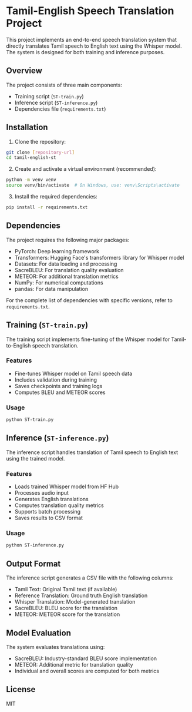 # Tamil-English Speech Translation Project

This project implements an end-to-end speech translation system that directly translates Tamil speech to English text using the Whisper model. The system is designed for both training and inference purposes.

## Overview

The project consists of three main components:
- Training script (`ST-train.py`)
- Inference script (`ST-inference.py`)  
- Dependencies file (`requirements.txt`)

## Installation

1. Clone the repository:
```bash
git clone [repository-url]
cd tamil-english-st
```

2. Create and activate a virtual environment (recommended):
```bash
python -m venv venv
source venv/bin/activate  # On Windows, use: venv\Scripts\activate
```

3. Install the required dependencies:
```bash
pip install -r requirements.txt
```

## Dependencies

The project requires the following major packages:
- PyTorch: Deep learning framework
- Transformers: Hugging Face's transformers library for Whisper model
- Datasets: For data loading and processing
- SacreBLEU: For translation quality evaluation
- METEOR: For additional translation metrics
- NumPy: For numerical computations
- pandas: For data manipulation

For the complete list of dependencies with specific versions, refer to `requirements.txt`.

## Training (`ST-train.py`)

The training script implements fine-tuning of the Whisper model for Tamil-to-English speech translation.

### Features
- Fine-tunes Whisper model on Tamil speech data
- Includes validation during training
- Saves checkpoints and training logs
- Computes BLEU and METEOR scores

### Usage
```bash
python ST-train.py
```

## Inference (`ST-inference.py`)

The inference script handles translation of Tamil speech to English text using the trained model.

### Features
- Loads trained Whisper model from HF Hub
- Processes audio input
- Generates English translations
- Computes translation quality metrics
- Supports batch processing
- Saves results to CSV format

### Usage
```bash
python ST-inference.py 
```

## Output Format

The inference script generates a CSV file with the following columns:
- Tamil Text: Original Tamil text (if available)
- Reference Translation: Ground truth English translation
- Whisper Translation: Model-generated translation
- SacreBLEU: BLEU score for the translation
- METEOR: METEOR score for the translation

## Model Evaluation

The system evaluates translations using:
- SacreBLEU: Industry-standard BLEU score implementation
- METEOR: Additional metric for translation quality
- Individual and overall scores are computed for both metrics


## License

MIT


